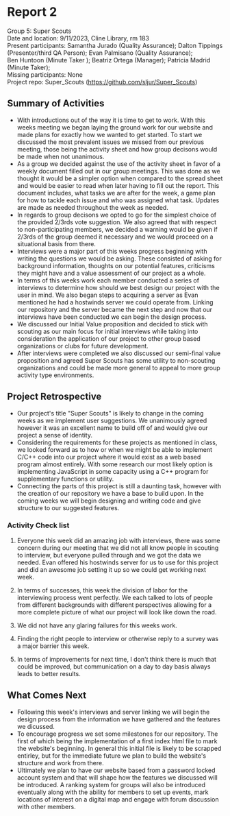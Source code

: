 # Report 2
Group 5: Super Scouts<br>
Date and location: 9/11/2023, Cline Library, rm 183<br>
Present participants: Samantha Jurado (Quality Assurance); Dalton Tippings (Presenter/third QA Person); Evan Palmisano (Quality Assurance);<br> Ben Huntoon (Minute Taker ); Beatriz Ortega (Manager); Patricia Madrid (Minute Taker);<br>
Missing participants: None<br>
Project repo: Super_Scouts (https://github.com/sljur/Super_Scouts)<br>

## Summary of Activities
- With introductions out of the way it is time to get to work. With this weeks meeting we began laying the ground work for our website and made plans for exactly how we wanted to get started. To start we discussed the most prevalent issues we missed from our previous meeting, those being the activity sheet and how group decisons would be made when not unanimous.
- As a group we decided against the use of the activity sheet in favor of a weekly document filled out in our group meetings. This was done as we thought it would be a simpler option when compared to the spread sheet and would be easier to read when later having to fill out the report. This document includes, what tasks we are after for the week, a game plan for how to tackle each issue and who was assigned what task. Updates are made as needed throughout the week as needed.
- In regards to group decisons we opted to go for the simplest choice of the provided 2/3rds vote suggestion. We also agreed that with respect to non-participating members, we decided a warning would be given if 2/3rds of the group deemed it necessary and we would proceed on a situational basis from there.
- Interviews were a major part of this weeks progress beginning with writing the questions we would be asking. These consisted of asking for background information, thoughts on our potential features, criticisms they might have and a value assessment of our project as a whole.
- In terms of this weeks work each member conducted a series of interviews to determine how should we best design our project with the user in mind. We also began steps to acquiring a server as Evan mentioned he had a hostwinds server we could operate from. Linking our repository and the server became the next step and now that our interviews have been conducted we can begin the design process.
- We discussed our Initial Value proposition and decided to stick with scouting as our main focus for initial interviews while taking into consideration the application of our project to other group based organizations or clubs for future development.
- After interviews were completed we also discussed our semi-final value proposition and agreed Super Scouts has some utility to non-scouting organizations and could be made more general to appeal to more group activity type environments.

## Project Retrospective
- Our project's title "Super Scouts" is likely to change in the coming weeks as we implement user suggestions. We unanimously agreed however it was an excellent name to build off of and would give our project a sense of identity.
- Considering the requirements for these projects as mentioned in class, we looked forward as to how or when we might be able to implement C/C++ code into our project where it would exist as a web based program almost entirely. With some research our most likely option is implementing JavaScript in some capacity using a C++ program for supplementary functions or utility.
- Connecting the parts of this project is still a daunting task, however with the creation of our repository we have a base to build upon. In the coming weeks we will begin designing and writing code and give structure to our suggested features.

### Activity Check list
1. Everyone this week did an amazing job with interviews, there was some concern during our meeting that we did not all know people in scouting to interview, but everyone pulled through and we got the data we needed. Evan offered his hostwinds server for us to use for this project and did an awesome job setting it up so we could get working next week.

2. In terms of successes, this week the division of labor for the interviewing process went perfectly. We each talked to lots of people from different backgrounds with different perspectives allowing for a more complete picture of what our project will look like down the road.

3. We did not have any glaring failures for this weeks work. 

4. Finding the right people to interview or otherwise reply to a survey was a major barrier this week.

5. In terms of improvements for next time, I don't think there is much that could be improved, but communication on a day to day basis always leads to better results. 
   

## What Comes Next
- Following this week's interviews and server linking we will begin the design process from the information we have gathered and the features we dicussed.
- To encourage progress we set some milestones for our repository. The first of which being the implementation of a first index html file to mark the website's beginning. In general this initial file is likely to be scrapped entirley, but for the immediate future we plan to build the website's structure and work from there.
- Ultimately we plan to have our website based from a password locked account system and that will shape how the features we discussed will be introduced. A ranking system for groups will also be introduced eventually along with the ability for members to set up events, mark locations of interest on a digital map and engage with forum discussion with other members.
